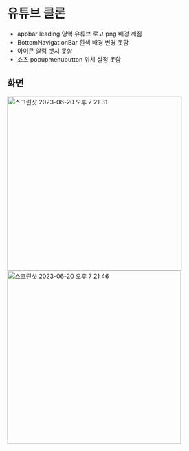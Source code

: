 # 유튜브 클론

- appbar leading 영역 유튜브 로고 png 배경 깨짐 
- BottomNavigationBar 흰색 배경 변경 못함
- 아이콘 알림 뱃지 못함
- 쇼츠 popupmenubutton 위치 설정 못함

## 화면

<img width="406" alt="스크린샷 2023-06-20 오후 7 21 31" src="https://github.com/blueknarr/youtube_clone/assets/44389424/4454e6da-952c-4dc9-a8d3-c219bd661920">
<img width="404" alt="스크린샷 2023-06-20 오후 7 21 46" src="https://github.com/blueknarr/youtube_clone/assets/44389424/0ecdedbe-7261-4c56-bc5e-32514ef554ba">
